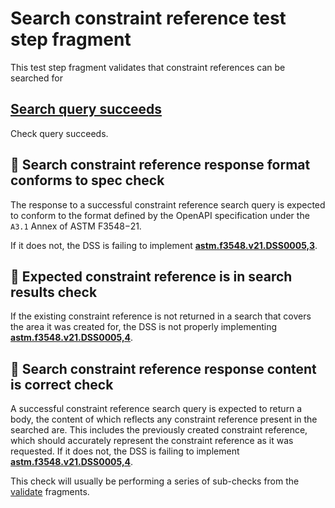 # Search constraint reference test step fragment

This test step fragment validates that constraint references can be searched for

## [Search query succeeds](./search_query.md)

Check query succeeds.

## 🛑 Search constraint reference response format conforms to spec check

The response to a successful constraint reference search query is expected to conform to the format defined by the OpenAPI specification under the `A3.1` Annex of ASTM F3548−21.

If it does not, the DSS is failing to implement **[astm.f3548.v21.DSS0005,3](../../../../../../../requirements/astm/f3548/v21.md)**.

## 🛑 Expected constraint reference is in search results check

If the existing constraint reference is not returned in a search that covers the area it was created for, the DSS is not properly implementing **[astm.f3548.v21.DSS0005,4](../../../../../../../requirements/astm/f3548/v21.md)**.

## 🛑 Search constraint reference response content is correct check

A successful constraint reference search query is expected to return a body, the content of which reflects any constraint reference present in the searched are.
This includes the previously created constraint reference, which should accurately represent the constraint reference as it was requested. If it does not, the DSS is failing to implement **[astm.f3548.v21.DSS0005,4](../../../../../../../requirements/astm/f3548/v21.md)**.

This check will usually be performing a series of sub-checks from the [validate](../validate) fragments.
